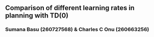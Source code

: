 ## Comparison of different learning rates in planning with TD(0)
### Sumana Basu (260727568) & Charles C Onu (260663256)
